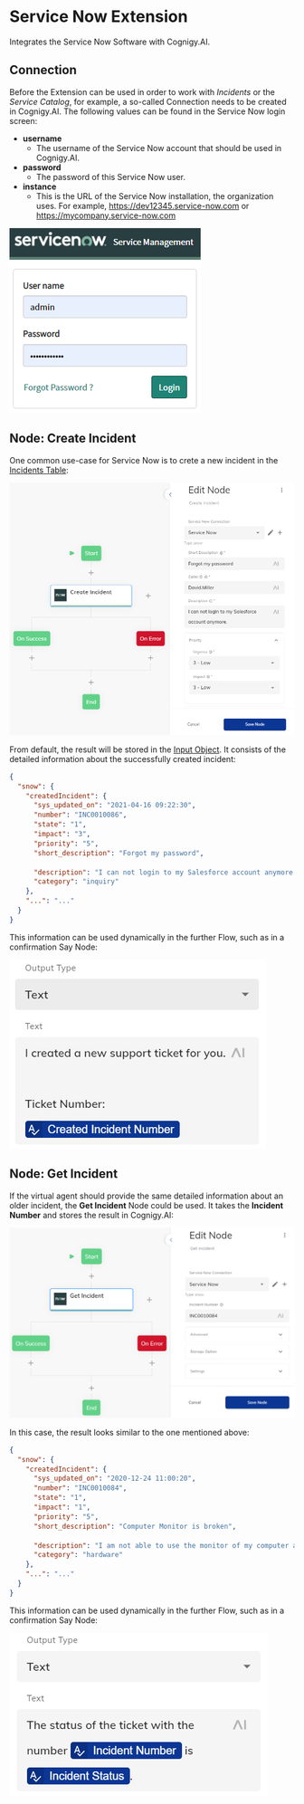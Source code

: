 # Service Now Extension

Integrates the Service Now Software with Cognigy.AI.

## Connection

Before the Extension can be used in order to work with *Incidents* or the *Service Catalog*, for example, a so-called Connection needs to be created in Cognigy.AI. The following values can be found in the Service Now login screen:

  - **username**
    - The username of the Service Now account that should be used in Cognigy.AI.
  - **password**
    - The password of this Service Now user.
  - **instance**
    - This is the URL of the Service Now installation, the organization uses. For example, https://dev12345.service-now.com or https://mycompany.service-now.com

<img src="./docs/serviceNowCredentialsScreenshot.PNG">


## Node: Create Incident

One common use-case for Service Now is to crete a new incident in the [Incidents Table](https://www.servicenow.com/products/incident-management.html):

<img src="./docs/snow-create-incident-edit-menu.PNG">

From default, the result will be stored in the [Input Object](https://docs.cognigy.com/docs/input). It consists of the detailed information about the successfully created incident:

```json
{
  "snow": {
    "createdIncident": {
      "sys_updated_on": "2021-04-16 09:22:30",
      "number": "INC0010086",
      "state": "1",
      "impact": "3",
      "priority": "5",
      "short_description": "Forgot my password",

      "description": "I can not login to my Salesforce account anymore. ",
      "category": "inquiry"
    },
    "...": "..."
  }
}
```

This information can be used dynamically in the further Flow, such as in a confirmation Say Node:

<img src="./docs/snow-create-incident-confirmation-say-node-edit-menu.PNG">

## Node: Get Incident

If the virtual agent should provide the same detailed information about an older incident, the **Get Incident** Node could be used. It takes the **Incident Number** and stores the result in Cognigy.AI:

<img src="./docs/snow-get-incident-edit-menu.PNG">

In this case, the result looks similar to the one mentioned above:

```json
{
  "snow": {
    "createdIncident": {
      "sys_updated_on": "2020-12-24 11:00:20",
      "number": "INC0010084",
      "state": "1",
      "impact": "1",
      "priority": "5",
      "short_description": "Computer Monitor is broken",

      "description": "I am not able to use the monitor of my computer anymore. It keeps showing screen",
      "category": "hardware"
    },
    "...": "..."
  }
}
```

This information can be used dynamically in the further Flow, such as in a confirmation Say Node:

<img src="./docs/snow-get-incident-confirmation-say-node-edit-menu.PNG">